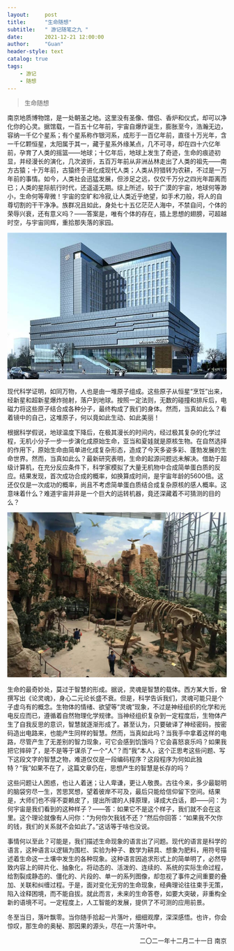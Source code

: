 ```yaml
---
layout:     post
title:      "生命随想"
subtitle:   " 游记随笔之九 "
date:       2021-12-21 12:00:00
author:     "Guan"
header-style: text
catalog: true
tags:
    - 游记
    - 随想
---
```


>生命随想

南京地质博物馆，是一处朝圣之地。这里没有圣像、僧侣、香炉和仪式，却可以净化你的心灵。据馆载，一百五十亿年前，宇宙自爆炸诞生，膨胀至今，浩瀚无边，容纳一千亿个星系；有个星系称作银河系，成形于一百亿年前，直径十万光年，含一千亿颗恒星，太阳属于其一，藏于星系外缘某点，几不可寻，却在四十六亿年前，孕育了人类的摇篮——地球；十亿年后，地球上发生了奇迹，生命的痕迹初显，并经漫长的演化，几次波折，五百万年前从非洲丛林走出了人类的祖先——南方古猿；十万年前，古猿终于进化成现代人类；人类从狩猎转为农耕，不过是一万年前的事情。如今，人类社会迅猛发展，但涉足之远，仅仅千万分之四光年距离而已；人类的星际航行时代，还遥遥无期。综上所述，较于广漠的宇宙，地球何等渺小，生命何等卑微！宇宙的空旷和冷寂,让人类近乎绝望，如手术刀般，将人的自尊切割的干干净净。族群况且如此，身处七十五亿茫茫人海中，不禁自问，个体的荣辱兴衰，还有意义吗？——答案是，唯有个体的存在，插上思想的翅膀，可超越时空，与宇宙同辉，重拾那失落的家园。

![南京地质博文馆](/img/dizhi.jpg)

现代科学证明，如同万物，人也是由一堆原子组成。这些原子从恒星“烹饪”出来，经新星和超新星爆炸抛射，落户到地球。按照一定法则，无数的碰撞和排斥后，电磁力将这些原子结合成各种分子，最终构成了我们的身体。然而，当真如此么？看着镜中的自己，这堆原子，何以竟如此生动、如此美丽！

根据科学假说，地球温度下降后，在极其漫长的时间内，经过极其复杂的化学过程，无机小分子一步一步演化成原始生命，亚当和夏娃就是原核生物。在自然选择的作用下，原始生命由简单进化成复杂形态，造成了今天多姿多彩、蓬勃发展的生命世界。然而，当真如此么？最新研究表明，生命的起源问题远未解决。借助于超级计算机，在充分反应条件下，科学家模拟了大量无机物中合成简单蛋白质的反应。结果发现，首次成功合成的概率，如换算成时间，是宇宙年龄的5600倍。这还仅仅是一次成功的概率，尚且不考虑简单蛋白质结合成复杂原核的感人概率。这意味着什么？难道宇宙并非是一个巨大的运转机器，竟还深藏着不可猜测的目的么？

![南京地质博文馆](/img/dizhi1.jpg)

生命的最奇妙处，莫过于智慧的形成。据说，灵魂是智慧的载体。西方某大哲，曾撰写出《论灵魂》，身心二元论长盛不衰。但是，科学告诉我们，灵魂可能只是个子虚乌有的概念。生物体的情绪、欲望等“灵魂”现象，不过是神经组织的化学和光电反应而已，遵循着自然物理化学规律。当神经组织复杂到一定程度后，生物体产生了自我反思的意识，智慧就逐渐形成了。甚至认为，只要破译了神经密码，按密码造出电路来，也能产生同样的智慧。然而，当真如此吗？当我手中拿着这样的电路，尽管产生了无差别的智力现象，可它会感到饥饿吗？它会喜怒哀乐吗？如果我把它摔碎了，是不是等于谋杀了一个“人”？而“我”本人，这个正思考这些问题、写下这段文字的智慧之物，难道仅仅是一段编码程序？这段程序为何如此独特？“我”如果不在了，这篇文章仍在，思想产生的智慧是长存的吗？

这些问题让人困惑，也让人着迷；让人卑谦，更让人敬畏。古往今来，多少最聪明的脑袋穷尽一生，苦思冥想，望着彼岸不可及，最后只能给信仰留下空间。结果是，大师们也不得不耍赖皮了，提出所谓的人择原理，译成大白话，即——问：为何宇宙是我们看到的这种样子？——答：如果它不是这个样子，我们就不会在这里。这个理论就像有人问你：“为何你欠我钱不还？”然后你回答：“如果我不欠你的钱，我们的关系就不会如此了。”这话等于啥也没说。

事情何以至此？可能是，我们描述生命现象的语言出了问题。现代的语言是科学的语言，这种语言以逻辑为围栏、实验为种子、数学为耕具、想象为肥料，用符号描述着生命这一土壤中发生的各种现象。这种语言因追求形式上的简单明了，必然导致内容上的碎片化、抽象化，将动态的、活泼的、连续的、系统的实际生命过程，给割裂成静态的、僵化的、片段的、单一的系列图像，却忽视了事件之间重要的叠加、关联和纠缠过程。于是，面对变化无穷的生命现象，经典理论往往束手无策，陷入诠释困境，而不能自拔。就此而言，未来的生命答卷，如要大突破，非重构全新的语境不可。一定程度上，人工智能的发展，提供了不可测的应用前景。

冬至当日，落叶飘零。当你随手拾起一片落叶，细细观摩，深深感悟。也许，你会惊叹，那生命的奥秘、那因果的源头，尽在一片落叶中。

<div align="right">二〇二一年十二月二十一日  南京</div>